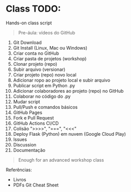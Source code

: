 # Class TODO:

Hands-on class script

> Pre-áula: vídeos do GitHub

1. Git Download
2. Git Install (Linux, Mac ou Windows) 
4. Criar conta no GitHub
5. Criar pasta de projetos (workshop)
6. Clonar projeto (repo)
7. Subir arquivo (versionar)
8. Criar projeto (repo) novo local
9. Adicionar ropo ao projeto local e subir arquivo
10. Publicar script em Python .py
11. Adicionar colaboradores ao projeto (repo) no GitHub
12. Colaborar no código do .py
13. Mudar script
14. Pull/Push e comandos básicos
15. GitHub Pages
16. Fork e Pull Request
17. GitHub Actions CI/CD
18. Colisão ">>>>", "===", "<<<"
19. Deploy Flask (Python) em nuvem (Google Cloud Play)
20. Issues
21. Discussion
22. Documentação

> Enough for an advanced workshop class

Referências:

- Livros
- PDFs Git Cheat Sheet
